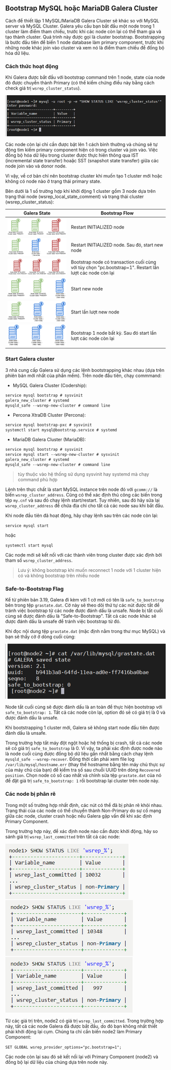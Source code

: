 ## Bootstrap MySQL hoặc MariaDB Galera Cluster

Cách để thiết lập 1 MySQL/MariaDB Galera Cluster sẽ khác so với MySQL server và MySQL Cluster. Galera yêu cầu bạn bắt đầu một node trong 1 cluster làm điểm tham chiếu, trước khi các node còn lại có thể tham gia và tạo thành cluster. Quá trình này được gọi là cluster bootstrap. Bootstrapping là bước đầu tiên để biến 1 node database làm primary component, trước khi những node khác join vào cluster và xem nó là điểm tham chiếu để đồng bộ hóa dữ liệu.

### Cách thức hoạt động

Khi Galera được bắt đầu với bootstrap command trên 1 node, state của node đó được chuyển thành Primary (có thể kiểm chứng điều này bằng cách check giá trị `wsrep_cluster_status`).

<img src="img/24.png">

Các node còn lại chỉ cần được bật lên 1 cách bình thường và chúng sẽ tự động tìm kiếm primary component hiện có trong cluster và join vào. Việc đồng bộ hóa dữ liệu trong cluster được thực hiên thông qua IST (incremental state transfer) hoaặc SST (snapshot state transfer) giữa các node join vào và donor node.

Vì vậy, về cơ bản chỉ nên bootstrap cluster khi muốn tạo 1 cluster mới hoặc không có node nào ở trạng thái primary state.

Bên dưới là 1 số trường hợp khi khởi động 1 cluster gồm 3 node dựa trên trạng thái node (wsrep_local_state_comment) và trạng thái cluster (wsrep_cluster_status):

| Galera State | Bootstrap Flow |
| --- | --- |
| <img src="img/25.png"> | Restart INITIALIZED node |
| <img src="img/26.png"> | Restart INITIALIZED node. Sau đó, start new node |
| <img src="img/27.png"> | Bootstrap node có transaction cuối cùng với tùy chọn "pc.bootstrap=1". Restart lần lượt các node còn lại |
| <img src="img/28.png"> | Start new node |
| <img src="img/29.png"> | Start lần lượt new node |
| <img src="img/30.png"> | Bootstrap 1 node bất kỳ. Sau đó start lần lượt các node còn lại |

### Start Galera cluster

3 nhà cung cấp Galera sử dụng các lệnh bootstrapping khác nhau (dựa trên phiên bản mới nhất của phần mềm). Trên node đầu tiên, chạy commmand:

- MySQL Galera Cluster (Codership):

```
service mysql bootstrap # sysvinit
galera_new_cluster # systemd
mysqld_safe --wsrep-new-cluster # command line
```

- Percona XtraDB Cluster (Percona):

```
service mysql bootstrap-pxc # sysvinit
systemctl start mysql@bootstrap.service # systemd
```

- MariaDB Galera Cluster (MariaDB):

```
service mysql bootstrap # sysvinit
service mysql start --wsrep-new-cluster # sysvinit
galera_new_cluster # systemd
mysqld_safe --wsrep-new-cluster # command line
```

> tùy thuộc vào hệ thống sử dụng sysvinit hay systemd mà chạy command phù hợp

Lệnh trên thực chất là start MySQL instance trên node đó với `gcomm://` là biến `wsrep_cluster_address`. Cũng có thể xác định thủ công các biến trong tệp `my.cnf` và sau đó chạy lệnh start/restart. Tuy nhiên, sau đó hãy sửa lại `wsrep_cluster_address` để chứa địa chỉ cho tất cả các node sau khi bắt đầu.

Khi node đầu tiên đã hoạt động, hãy chạy lệnh sau trên các node còn lại:

`service mysql start`

hoặc

`systemctl start mysql`

Các node mới sẽ kết nối với các thành viên trong cluster được xác định bởi tham số `wsrep_cluster_address`.

> Lưu ý: không bootstrap khi muốn reconnect 1 node với 1 cluster hiện có và không bootstrap trên nhiều node

### Safe-to-Bootstrap Flag

Kể từ phiên bản 3.19, Galera đi kèm với 1 cờ mới có tên là `safe_to_bootstrap` bên trong tệp `grastate.dat`. Cờ này sẽ theo dõi thứ tự các nút được tắt để tránh việc bootstrap từ các node được đánh dấu là unsafe. Node bị tắt cuối cùng sẽ được đánh dấu là "Safe-to-Bootstrap". Tất cả các node khác sẽ được đánh dấu là unsafe để tránh việc bootstrap từ đó.

Khi đọc nội dung tệp `grastate.dat` (mặc định nằm trong thư mục MySQL) và bạn sẽ thấy cờ ở dòng cuối cùng:

<img src="img/31.png">

Node tắt cuối cùng sẽ được đánh dấu là an toàn để thực hiện bootstrap với `safe_to_bootstrap: 1`. Tất cả các node còn lại, option đó sẽ có giá trị là 0 và được đánh dấu là unsafe.

Khi bootstrapping 1 cluster mới, Galera sẽ không start node đầu tiên được đánh dấu là unsafe.

Trong trường hợp tắt máy đột ngột hoặc hệ thống bị crash, tất cả các node sẽ có giá trị `safe_to_bootstrap` là 0. Vì vậy, ta phải xác định được node nào là node cuối cùng được đồng bộ dữ liệu gần nhất bằng cách chạy lệnh `mysqld_safe --wsrep-recover`. Đồng thời cần phải xem file log `/var/lib/mysql/hostname.err` (thay thế hostname bằng tên máy chủ thực sự của máy chủ của bạn) để kiểm tra số sau chuỗi UUID trên dòng `Recovered position`. Chọn node có số cao nhất và chỉnh sửa tệp `grastate.dat` của nó để đặt giá trị `safe_to_bootstrap: 1` rồi bootstrap lại cluster trên node này.

### Các node bị phân rẽ

Trong một số trường hợp nhất định, các nút có thể đã bị phân rẽ khỏi nhau. Trạng thái của các node có thể chuyển thành Non-Primary do sự cố mạng giữa các node, cluster crash hoặc nếu Galera gặp vấn đề khi xác định Primary Component.

Trong trường hợp này, để xác định node nào cần được khởi động, hãy so sánh giá trị `wsrep_last_committed` trên tất cả các node:

<img src="img/32.png">

<img src="img/33.png">

<img src="img/34.png">

Từ các giá trị trên, node2 có giá trị `wsrep_last_committed`. Trong trường hợp này, tất cả các node Galera đã được bắt đầu, do đó bạn không nhất thiết phải khởi động lại cụm. Chúng ta chỉ cần biến node2 làm Primary Component:

`SET GLOBAL wsrep_provider_options="pc.bootstrap=1";`

Các node còn lại sau đó sẽ kết nối lại với Primary Component (node2) và đồng bộ lại dữ liệu của chúng dựa trên node này.